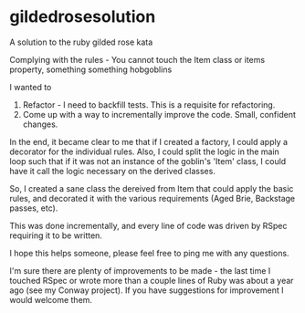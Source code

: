 gildedrosesolution
==================

A solution to the ruby gilded rose kata

Complying with the rules -
You cannot touch the Item class or items property, something something hobgoblins

I wanted to

1. Refactor - I need to backfill tests. This is a requisite for refactoring.
2. Come up with a way to incrementally improve the code. Small, confident changes.

In the end, it became clear to me that if I created a factory, I could apply a decorator for the individual rules.
Also, I could split the logic in the main loop such that if it was not an instance of the goblin's 'Item' class,
I could have it call the logic necessary on the derived classes.

So, I created a sane class the dereived from Item that could apply the basic rules, and decorated it with the various
requirements (Aged Brie, Backstage passes, etc).

This was done incrementally, and every line of code was driven by RSpec requiring it to be written.

I hope this helps someone, please feel free to ping me with any questions.

I'm sure there are plenty of improvements to be made - the last time I touched RSpec or wrote more than a couple lines of Ruby was about a year ago (see my Conway project). If you have suggestions for improvement I would welcome them.
